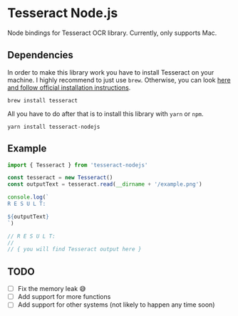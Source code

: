 # Tesseract Node.js

Node bindings for Tesseract OCR library. Currently, only supports Mac.

## Dependencies

In order to make this library work you have to install Tesseract on your machine. I highly recommend to just use `brew`. Otherwise, you can look [here and follow official installation instructions](https://github.com/tesseract-ocr/tesseract#installing-tesseract).

```
brew install tesseract
```

All you have to do after that is to install this library with `yarn` or `npm`.

```
yarn install tesseract-nodejs
```

## Example

```js
import { Tesseract } from 'tesseract-nodejs'

const tesseract = new Tesseract()
const outputText = tesseract.read(__dirname + '/example.png')

console.log(`
R E S U L T:

${outputText}
`)

// R E S U L T:
//
// { you will find Tesseract output here }
```

## TODO

- [ ] Fix the memory leak 😅
- [ ] Add support for more functions
- [ ] Add support for other systems (not likely to happen any time soon)
